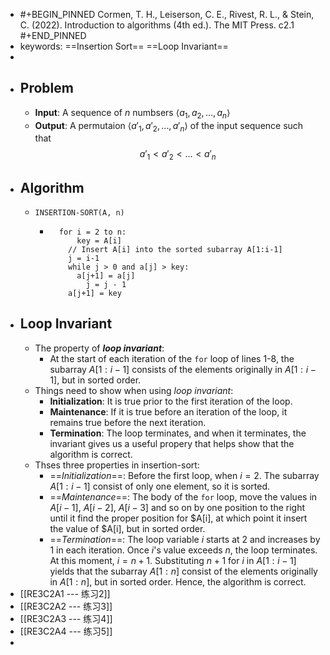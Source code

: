 - #+BEGIN_PINNED
  Cormen, T. H., Leiserson, C. E., Rivest, R. L., & Stein, C. (2022). Introduction to algorithms (4th ed.). The MIT Press. c2.1
  #+END_PINNED
- keywords: ==Insertion Sort== ==Loop Invariant==
-
- ## Problem
	- **Input**: A sequence of $n$ numbsers $\langle a_1,a_2,\ldots,a_n \rangle$
	- **Output**: A permutaion $\langle a'_1,a'_2,\ldots,a'_n \rangle$ of the input sequence such that $$a'_1 < a'_2 < \ldots < a'_n$$
- ## Algorithm
	- `INSERTION-SORT(A, n)`
		- ```text
		    for i = 2 to n:
		    	key = A[i]
		      // Insert A[i] into the sorted subarray A[1:i-1]
		      j = i-1
		      while j > 0 and a[j] > key:
		      	a[j+1] = a[j]
		          j = j - 1
		      a[j+1] = key
		  ```
- ## Loop Invariant
	- The property of **_loop invariant_**:
		- At the start of each iteration of the `for` loop of lines 1-8, the subarray $A[1: i-1]$ consists of the elements originally in $A[1:i-1]$, but in sorted order.
	- Things need to show when using *loop invariant*:
		- **Initialization**: It is true prior to the first iteration of the loop.
		- **Maintenance**: If it is true before an iteration of the loop, it remains true before the next iteration.
		- **Termination**: The loop terminates, and when it terminates, the invariant gives us a useful propery that helps show that the algorithm is correct.
	- Thses three properties in insertion-sort:
		- ==*Initialization*==: Before the first loop, when $i = 2$. The subarray $A[1:i-1]$ consist of only one element, so it is sorted.
		- ==*Maintenance*==: The body of the `for` loop, move the values in  $A[i-1]$, $A[i-2]$, $A[i-3]$ and so on by one position to the right until it find the proper position for $A[i], at which point it insert the value of $A[i], but in sorted order.
		- ==*Termination*==: The loop variable $i$ starts at 2 and increases by 1 in each iteration. Once $i$'s value exceeds $n$, the loop terminates. At this moment, $i = n+1$. Substituting $n+1$ for $i$ in $A[1:i-1]$ yields that the subarray $A[1:n]$ consist of the elements originally in $A[1:n]$, but in sorted order. Hence, the algorithm is correct.
- [[RE3C2A1 --- 练习2]]
- [[RE3C2A2 --- 练习3]]
- [[RE3C2A3 --- 练习4]]
- [[RE3C2A4 --- 练习5]]
-